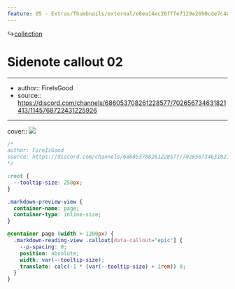 ```yaml
---
feature: 05 - Extras/Thumbnails/external/e6ea14ec26fffe7129e2690cde7c48d2.gif
---
```

↪[collection](collection.md)

# Sidenote callout 02

---

- author:: FireIsGood
- source:: https://discord.com/channels/686053708261228577/702656734631821413/1145768722431225926

---

cover:: ![](https://i.imgur.com/EfL7ROv.gif)

```css
/*
author: FireIsGood
source: https://discord.com/channels/686053708261228577/702656734631821413/1145768722431225926
*/

:root {
  --tooltip-size: 250px;
}

.markdown-preview-view {
  container-name: page;
  container-type: inline-size;
}

@container page (width > 1200px) {
  .markdown-reading-view .callout[data-callout="epic"] {
    --p-spacing: 0;
    position: absolute;
    width: var(--tooltip-size);
    translate: calc(-1 * (var(--tooltip-size) + 1rem)) 0;
  }
}
```
